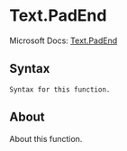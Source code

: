 ---
---

# Text.PadEnd

Microsoft Docs: [Text.PadEnd](https://docs.microsoft.com/en-us/powerquery-m/text-padend)

## Syntax

```
Syntax for this function.
```

## About

About this function.

